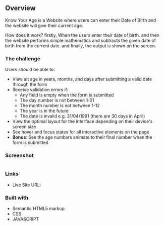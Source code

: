 ## Overview
Know Your Age is a Website where users can enter their Date of Birth and the website will give their current age.

How does it work?
firstly, When the users enter their date of birth.
and then the website performs simple mathematics and subtracts the given date of birth from the current date.
and finally, the output is shown on the screen.

### The challenge

Users should be able to:

- View an age in years, months, and days after submitting a valid date through the form
- Receive validation errors if:
  - Any field is empty when the form is submitted
  - The day number is not between 1-31
  - The month number is not between 1-12
  - The year is in the future
  - The date is invalid e.g. 31/04/1991 (there are 30 days in April)
- View the optimal layout for the interface depending on their device's screen size
- See hover and focus states for all interactive elements on the page
- **Bonus**: See the age numbers animate to their final number when the form is submitted

### Screenshot

![]()


### Links

- Live Site URL: 

### Built with

- Semantic HTML5 markup
- CSS
- JAVASCRIPT 
